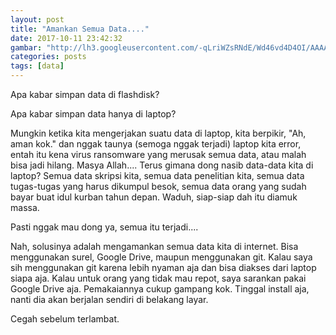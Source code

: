 ```yaml
---
layout: post
title: "Amankan Semua Data...."
date: 2017-10-11 23:42:32
gambar: "http://lh3.googleusercontent.com/-qLriWZsRNdE/Wd46vd4D4OI/AAAAAAAACck/sF7VrPtQIkc75ERp5R4zRtETKiRK4FRrwCLcBGAs/s900/gitlab.png"
categories: posts
tags: [data]
---
```


Apa kabar simpan data di flashdisk?

Apa kabar simpan data hanya di laptop?

Mungkin ketika kita mengerjakan suatu data di laptop, kita berpikir, "Ah, aman kok." dan nggak taunya (semoga nggak terjadi) laptop kita error, entah itu kena virus ransomware yang merusak semua data, atau malah bisa jadi hilang. Masya Allah.... Terus gimana dong nasib data-data kita di laptop? Semua data skripsi kita, semua data penelitian kita, semua data tugas-tugas yang harus dikumpul besok, semua data orang yang sudah bayar buat idul kurban tahun depan. Waduh, siap-siap dah itu diamuk massa.

Pasti nggak mau dong ya, semua itu terjadi....

Nah, solusinya adalah mengamankan semua data kita di internet. Bisa menggunakan surel, Google Drive, maupun menggunakan git. Kalau saya sih menggunakan git karena lebih nyaman aja dan bisa diakses dari laptop siapa aja. Kalau untuk orang yang tidak mau repot, saya sarankan pakai Google Drive aja. Pemakaiannya cukup gampang kok. Tinggal install aja, nanti dia akan berjalan sendiri di belakang layar.

Cegah sebelum terlambat.